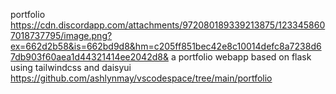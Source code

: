 portfolio
https://cdn.discordapp.com/attachments/972080189339213875/1233458607018737795/image.png?ex=662d2b58&is=662bd9d8&hm=c205ff851bec42e8c10014defc8a7238d67db903f60aea1d44321414ee2042d8&
a portfolio webapp based on flask using tailwindcss and daisyui
https://github.com/ashlynmay/vscodespace/tree/main/portfolio